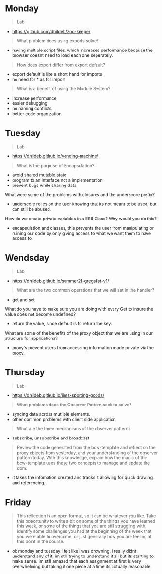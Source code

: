 # Monday
> Lab
- https://github.com/dhildeb/zoo-keeper

>What problem does using exports solve?
- having multiple script files, which increases performance because the browser doesnt need to load each one seperately.

>How does export differ from export default?
- export default is like a short hand for imports
- no need for * as for import

>What is a benefit of using the Module System?
- increase performance
- easier debugging
- no naming conflicts
- better code organization

# Tuesday
> Lab
- https://dhildeb.github.io/vending-machine/

>What is the purpose of Encapsulation?
- avoid shared mutable state
- program to an interface not a implementation
- prevent bugs while sharing data

What were some of the problems with closures and the underscore prefix?
- underscore relies on the user knowing that its not meant to be used, but can still be abused.

How do we create private variables in a ES6 Class? Why would you do this?
- encapsulation and classes, this prevents the user from manipulating or ruining our code by only giving access to what we want them to have access to.

# Wendsday
> Lab
- https://dhildeb.github.io/summer21-gregslist-v1/

>What are the two common operations that we will set in the handler?
- get and set

What do you have to make sure you are doing with every Get to insure the value does not become undefined?
- return the value, since default is to return the key.

What are some of the benefits of the proxy object that we are using in our structure for applications?
- proxy's prevent users from accessing information made private via the proxy.

# Thursday
> Lab
- https://dhildeb.github.io/jims-sporting-goods/

>What problems does the Observer Pattern seek to solve?
- syncing data across mutliple elements.
- other common problems with client side application

>What are the three mechanisms of the observer pattern?
- subscribe, unsubscribe and broadcast

>Review the code generated from the bcw-template and reflect on the proxy objects from yesterday, and your understanding of the observer pattern today. With this knowledge, explain how the magic of the bcw-template uses these two concepts to manage and update the dom.
- it takes the infomation created and tracks it allowing for quick drawing and referencing.


# Friday
>This reflection is an open format, so it can be whatever you like. Take this opportunity to write a bit on some of the things you have learned this week, or some of the things that you are still struggling with, identify some challenges you had at the beginning of the week that you were able to overcome, or just generally how you are feeling at this point in the course.
- ok monday and tuesday i felt like i was drowning, i really didnt understand any of it. im still trying to understand it all but its starting to make sense. im still amazed that each assignment at first is very overwhelming but taking it one piece at a time its actually reasonable. 